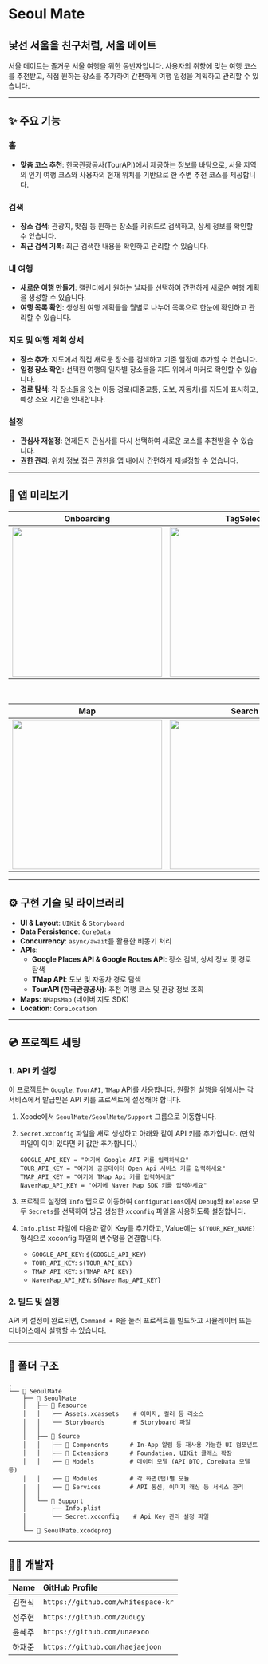 # Seoul Mate

## 낯선 서울을 친구처럼, 서울 메이트

서울 메이트는 즐거운 서울 여행을 위한 동반자입니다. 사용자의 취향에 맞는 여행 코스를 추천받고, 직접 원하는 장소를 추가하여 간편하게 여행 일정을 계획하고 관리할 수 있습니다.

-----

## ✨ 주요 기능

### **홈**

  - **맞춤 코스 추천**: 한국관광공사(TourAPI)에서 제공하는 정보를 바탕으로, 서울 지역의 인기 여행 코스와 사용자의 현재 위치를 기반으로 한 주변 추천 코스를 제공합니다.

### **검색**

  - **장소 검색**: 관광지, 맛집 등 원하는 장소를 키워드로 검색하고, 상세 정보를 확인할 수 있습니다.
  - **최근 검색 기록**: 최근 검색한 내용을 확인하고 관리할 수 있습니다.

### **내 여행**

- **새로운 여행 만들기**: 캘린더에서 원하는 날짜를 선택하여 간편하게 새로운 여행 계획을 생성할 수 있습니다.
- **여행 목록 확인**: 생성된 여행 계획들을 월별로 나누어 목록으로 한눈에 확인하고 관리할 수 있습니다.

### **지도 및 여행 계획 상세**

  - **장소 추가**: 지도에서 직접 새로운 장소를 검색하고 기존 일정에 추가할 수 있습니다.
  - **일정 장소 확인**: 선택한 여행의 일자별 장소들을 지도 위에서 마커로 확인할 수 있습니다.
  - **경로 탐색**: 각 장소들을 잇는 이동 경로(대중교통, 도보, 자동차)를 지도에 표시하고, 예상 소요 시간을 안내합니다.

### **설정**

  - **관심사 재설정**: 언제든지 관심사를 다시 선택하여 새로운 코스를 추천받을 수 있습니다.
  - **권한 관리**: 위치 정보 접근 권한을 앱 내에서 간편하게 재설정할 수 있습니다.

-----

## 📸 앱 미리보기

<table align="center">
  <thead>
    <tr>
      <th align="center"><strong>Onboarding</strong></th>
      <th align="center"><strong>TagSelect</strong></th>
      <th align="center"><strong>Home</strong></th>
      <th align="center"><strong>ScheduleList</strong></th>
      <th align="center"><strong>Setting</strong></th>
    </tr>
  </thead>
  <tbody>
    <tr>
      <td align="center"><img src="https://github.com/user-attachments/assets/248402f1-e3f8-4618-ab5e-541e8c6c9ba1" width="300"/></td>
      <td align="center"><img src="https://github.com/user-attachments/assets/32af6354-3917-4d49-8ee3-beec63366b5f" width="300"/></td>
      <td align="center"><img src="https://github.com/user-attachments/assets/2ad77e5c-95a1-4603-97ec-fe1ee79bf3a1" width="300"/></td>
      <td align="center"><img src="https://github.com/user-attachments/assets/0a412a9c-70aa-4b23-9433-0665ed81f58a" width="300"/></td>
      <td align="center"><img src="https://github.com/user-attachments/assets/03ab74a2-e177-4d94-8b6d-c36dfbd36884" width="300"/></td>
    </tr>
  </tbody>
</table>

<br>

<table align="center">
  <thead>
    <tr>
      <th align="center"><strong>Map</strong></th>
      <th align="center"><strong>Search</strong></th>
      <th align="center"><strong>POIDetail</strong></th>
      <th align="center"><strong>Route</strong></th>
    </tr>
  </thead>
  <tbody>
    <tr>
      <td align="center"><img src="https://github.com/user-attachments/assets/76260cfe-f4b8-4951-8deb-d14f8894e4ce" width="300"/></td>
      <td align="center"><img src="https://github.com/user-attachments/assets/df72d4fe-4769-481f-b19f-202ecd503215" width="300"/></td>
      <td align="center"><img src="https://github.com/user-attachments/assets/8adae85a-7433-460c-a48f-438c6d49ed7c" width="300"/></td>
      <td align="center"><img src="https://github.com/user-attachments/assets/93746125-cf57-4837-bb87-c49a377e99c0" width="300"/></td>
    </tr>
  </tbody>
</table>

-----

## ⚙️ 구현 기술 및 라이브러리

  - **UI & Layout**: `UIKit` & `Storyboard`
  - **Data Persistence**: `CoreData`
  - **Concurrency**: `async/await`를 활용한 비동기 처리
  - **APIs**:
      - **Google Places API & Google Routes API**: 장소 검색, 상세 정보 및 경로 탐색
      - **TMap API**: 도보 및 자동차 경로 탐색
      - **TourAPI (한국관광공사)**: 추천 여행 코스 및 관광 정보 조회
  - **Maps**: `NMapsMap` (네이버 지도 SDK)
  - **Location**: `CoreLocation`

---

## 💿 프로젝트 세팅

### **1. API 키 설정**

이 프로젝트는 `Google`, `TourAPI`, `TMap` API를 사용합니다. 원활한 실행을 위해서는 각 서비스에서 발급받은 API 키를 프로젝트에 설정해야 합니다.

1.  Xcode에서 `SeoulMate/SeoulMate/Support` 그룹으로 이동합니다.
2.  `Secret.xcconfig` 파일을 새로 생성하고 아래와 같이 API 키를 추가합니다. (만약 파일이 이미 있다면 키 값만 추가합니다.)

    ```
    GOOGLE_API_KEY = "여기에 Google API 키를 입력하세요"
    TOUR_API_KEY = "여기에 공공데이터 Open Api 서비스 키를 입력하세요"
    TMAP_API_KEY = "여기에 TMap Api 키를 입력하세요"
    NaverMap_API_KEY = "여기에 Naver Map SDK 키를 입력하세요"
    ```

3.  프로젝트 설정의 `Info` 탭으로 이동하여 `Configurations`에서 `Debug`와 `Release` 모두 `Secrets`를 선택하여 방금 생성한 `xcconfig` 파일을 사용하도록 설정합니다.
4.  `Info.plist` 파일에 다음과 같이 Key를 추가하고, Value에는 `$(YOUR_KEY_NAME)` 형식으로 xcconfig 파일의 변수명을 연결합니다.

    * `GOOGLE_API_KEY`: `$(GOOGLE_API_KEY)`
    * `TOUR_API_KEY`: `$(TOUR_API_KEY)`
    * `TMAP_API_KEY`: `$(TMAP_API_KEY)`
    * `NaverMap_API_KEY`: `${NaverMap_API_KEY}`

### **2. 빌드 및 실행**

API 키 설정이 완료되면, `Command + R`을 눌러 프로젝트를 빌드하고 시뮬레이터 또는 디바이스에서 실행할 수 있습니다.

---

## 📁 폴더 구조

```
.
└── 📂 SeoulMate
    ├── 📂 SeoulMate
    │   ├── 📂 Resource
    │   │   ├── Assets.xcassets    # 이미지, 컬러 등 리소스
    │   │   └── Storyboards        # Storyboard 파일
    │   │
    │   ├── 📂 Source
    │   │   ├── 📂 Components      # In-App 알림 등 재사용 가능한 UI 컴포넌트
    │   │   ├── 📂 Extensions      # Foundation, UIKit 클래스 확장
    │   │   ├── 📂 Models          # 데이터 모델 (API DTO, CoreData 모델 등)
    │   │   ├── 📂 Modules         # 각 화면(탭)별 모듈
    │   │   └── 📂 Services        # API 통신, 이미지 캐싱 등 서비스 관리
    │   │
    │   └── 📂 Support
    │       ├── Info.plist
    │       └── Secret.xcconfig    # Api Key 관리 설정 파일
    │   
    └── 📂 SeoulMate.xcodeproj
```

---

## 🧑‍💻 개발자

| Name | GitHub Profile |
| :--- | :--- |
| 김현식 | `https://github.com/whitespace-kr` |
| 성주현 | `https://github.com/zudugy` |
| 윤혜주 | `https://github.com/unaexoo` |
| 하재준 | `https://github.com/haejaejoon` |
